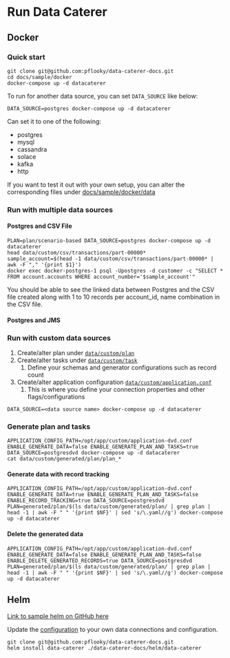 # Run Data Caterer

## Docker

### Quick start

```shell
git clone git@github.com:pflooky/data-caterer-docs.git
cd docs/sample/docker
docker-compose up -d datacaterer
```

To run for another data source, you can set `DATA_SOURCE` like below:
```shell
DATA_SOURCE=postgres docker-compose up -d datacaterer
```
  
Can set it to one of the following:
  
- postgres
- mysql
- cassandra
- solace
- kafka
- http

If you want to test it out with your own setup, you can alter the corresponding files under [docs/sample/docker/data](https://github.com/pflooky/data-caterer-docs/tree/main/docs/sample/docker/data)


### Run with multiple data sources

#### Postgres and CSV File

```shell
PLAN=plan/scenario-based DATA_SOURCE=postgres docker-compose up -d datacaterer
head data/custom/csv/transactions/part-00000*
sample_account=$(head -1 data/custom/csv/transactions/part-00000* | awk -F "," '{print $1}')
docker exec docker-postgres-1 psql -Upostgres -d customer -c "SELECT * FROM account.accounts WHERE account_number='$sample_account'"
```

You should be able to see the linked data between Postgres and the CSV file created along with 1 to 10 records per
account_id, name combination in the CSV file.

#### Postgres and JMS



### Run with custom data sources

1. Create/alter plan under [`data/custom/plan`](https://github.com/pflooky/data-caterer-docs/tree/main/docs/sample/docker/data/custom/plan)
2. Create/alter tasks under [`data/custom/task`](https://github.com/pflooky/data-caterer-docs/tree/main/docs/sample/docker/data/custom/task)
    1. Define your schemas and generator configurations such as record count
3. Create/alter application configuration [`data/custom/application.conf`](https://github.com/pflooky/data-caterer-docs/blob/main/docs/sample/docker/data/custom/application.conf)
    1. This is where you define your connection properties and other flags/configurations

```shell
DATA_SOURCE=<data source name> docker-compose up -d datacaterer
```

### Generate plan and tasks

```shell
APPLICATION_CONFIG_PATH=/opt/app/custom/application-dvd.conf ENABLE_GENERATE_DATA=false ENABLE_GENERATE_PLAN_AND_TASKS=true DATA_SOURCE=postgresdvd docker-compose up -d datacaterer
cat data/custom/generated/plan/plan_*
```

#### Generate data with record tracking

```shell
APPLICATION_CONFIG_PATH=/opt/app/custom/application-dvd.conf ENABLE_GENERATE_DATA=true ENABLE_GENERATE_PLAN_AND_TASKS=false ENABLE_RECORD_TRACKING=true DATA_SOURCE=postgresdvd PLAN=generated/plan/$(ls data/custom/generated/plan/ | grep plan | head -1 | awk -F " " '{print $NF}' | sed 's/\.yaml//g') docker-compose up -d datacaterer
```

#### Delete the generated data

```shell
APPLICATION_CONFIG_PATH=/opt/app/custom/application-dvd.conf ENABLE_GENERATE_DATA=false ENABLE_GENERATE_PLAN_AND_TASKS=false ENABLE_DELETE_GENERATED_RECORDS=true DATA_SOURCE=postgresdvd PLAN=generated/plan/$(ls data/custom/generated/plan/ | grep plan | head -1 | awk -F " " '{print $NF}' | sed 's/\.yaml//g') docker-compose up -d datacaterer
```

## Helm

[Link to sample helm on GitHub here](https://github.com/pflooky/data-caterer-docs/tree/main/helm/data-caterer)

Update the [configuration](https://github.com/pflooky/data-caterer-docs/blob/main/helm/data-caterer/templates/configuration.yaml)
to your own data connections and configuration.

```shell
git clone git@github.com:pflooky/data-caterer-docs.git
helm install data-caterer ./data-caterer-docs/helm/data-caterer
```
